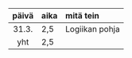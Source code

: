 | päivä | aika | mitä tein  |
| :----:|:-----| :-----|
| 31.3. | 2,5  | Logiikan pohja|
| yht   | 2,5  | 
